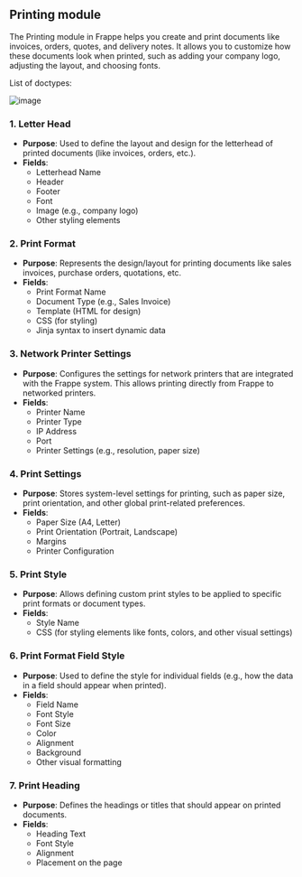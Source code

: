  ## Printing module 

 The Printing module in Frappe helps you create and print documents like invoices, orders, quotes, and delivery notes. It allows you to customize how these documents look when printed, such as adding your company logo, adjusting the layout, and choosing fonts.

List of doctypes:

![image](https://github.com/user-attachments/assets/73a2f9b2-1987-4f88-bc06-ef206d6c235f)



### 1. Letter Head
   - **Purpose**: Used to define the layout and design for the letterhead of printed documents (like invoices, orders, etc.).
   - **Fields**: 
     - Letterhead Name
     - Header
     - Footer
     - Font
     - Image (e.g., company logo)
     - Other styling elements

### 2. Print Format
   - **Purpose**: Represents the design/layout for printing documents like sales invoices, purchase orders, quotations, etc.
   - **Fields**: 
     - Print Format Name
     - Document Type (e.g., Sales Invoice)
     - Template (HTML for design)
     - CSS (for styling)
     - Jinja syntax to insert dynamic data

### 3. Network Printer Settings
   - **Purpose**: Configures the settings for network printers that are integrated with the Frappe system. This allows printing directly from Frappe to networked printers.
   - **Fields**: 
     - Printer Name
     - Printer Type
     - IP Address
     - Port
     - Printer Settings (e.g., resolution, paper size)

### 4. Print Settings
   - **Purpose**: Stores system-level settings for printing, such as paper size, print orientation, and other global print-related preferences.
   - **Fields**: 
     - Paper Size (A4, Letter)
     - Print Orientation (Portrait, Landscape)
     - Margins
     - Printer Configuration

### 5. Print Style
   - **Purpose**: Allows defining custom print styles to be applied to specific print formats or document types.
   - **Fields**: 
     - Style Name
     - CSS (for styling elements like fonts, colors, and other visual settings)

### 6. Print Format Field Style
   - **Purpose**: Used to define the style for individual fields (e.g., how the data in a field should appear when printed).
   - **Fields**: 
     - Field Name
     - Font Style
     - Font Size
     - Color
     - Alignment
     - Background
     - Other visual formatting

### 7. Print Heading
   - **Purpose**: Defines the headings or titles that should appear on printed documents.
   - **Fields**: 
     - Heading Text
     - Font Style
     - Alignment
     - Placement on the page
